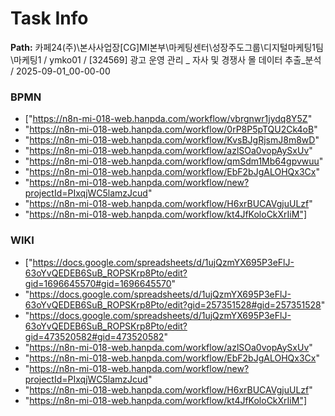 # Task Info

**Path:** 카페24(주)\본사사업장\[CG]MI본부\마케팅센터\성장주도그룹\디지털마케팅1팀\마케팅1 / ymko01 / [324569] 광고 운영 관리 _ 자사 및 경쟁사 몰 데이터 추출_분석 / 2025-09-01_00-00-00

### BPMN
- ["https://n8n-mi-018-web.hanpda.com/workflow/vbrgnwr1jydq8Y5Z"
- "https://n8n-mi-018-web.hanpda.com/workflow/0rP8P5pTQU2Ck4oB"
- "https://n8n-mi-018-web.hanpda.com/workflow/KvsBJgRjsmJ8m8wD"
- "https://n8n-mi-018-web.hanpda.com/workflow/azlSOa0vopAySxUv"
- "https://n8n-mi-018-web.hanpda.com/workflow/qmSdm1Mb64gpvwuu"
- "https://n8n-mi-018-web.hanpda.com/workflow/EbF2bJgALOHQx3Cx"
- "https://n8n-mi-018-web.hanpda.com/workflow/new?projectId=PIxqjWC5lamzJcud"
- "https://n8n-mi-018-web.hanpda.com/workflow/H6xrBUCAVgjuULzf"
- "https://n8n-mi-018-web.hanpda.com/workflow/kt4JfKoloCkXrIiM"]

### WIKI
- ["https://docs.google.com/spreadsheets/d/1ujQzmYX695P3eFlJ-63oYvQEDEB6SuB_ROPSKrp8Pto/edit?gid=1696645570#gid=1696645570"
- "https://docs.google.com/spreadsheets/d/1ujQzmYX695P3eFlJ-63oYvQEDEB6SuB_ROPSKrp8Pto/edit?gid=257351528#gid=257351528"
- "https://docs.google.com/spreadsheets/d/1ujQzmYX695P3eFlJ-63oYvQEDEB6SuB_ROPSKrp8Pto/edit?gid=473520582#gid=473520582"
- "https://n8n-mi-018-web.hanpda.com/workflow/azlSOa0vopAySxUv"
- "https://n8n-mi-018-web.hanpda.com/workflow/EbF2bJgALOHQx3Cx"
- "https://n8n-mi-018-web.hanpda.com/workflow/new?projectId=PIxqjWC5lamzJcud"
- "https://n8n-mi-018-web.hanpda.com/workflow/H6xrBUCAVgjuULzf"
- "https://n8n-mi-018-web.hanpda.com/workflow/kt4JfKoloCkXrIiM"]

